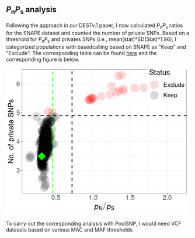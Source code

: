 ## _P_<sub>n</sub>_P_<sub>s</sub> analysis

Following the approach in our DESTv.1 paper, I now calculated _P_<sub>n</sub>_P_<sub>s</sub> ratios for the SNAPE dataset and counted the number of private SNPs. Based on a threshold for _P_<sub>n</sub>_P_<sub>s</sub> and privates SNPs (i.e., mean(stat)*SD(Stat)*1.96), I categorized populations with basedcalling based on SNAPE as "Keep" and "Exclude". The corresponding table can be found [here](results/classify_pops.txt) and the corresponding figure is below.

![Figure](results/classify.png)

To carry out the corresponding analysis with PoolSNP, I would need VCF datasets based on various MAC and MAF thresholds

